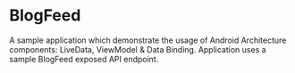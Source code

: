 # BlogFeed
A sample application which demonstrate the usage of Android Architecture components: LiveData, ViewModel & Data Binding.
Application uses a sample BlogFeed exposed API endpoint.
